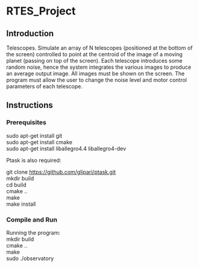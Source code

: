 # RTES_Project

## Introduction

Telescopes. Simulate an array of N telescopes (positioned at the bottom of the screen) controlled to point at the centroid of the image of a moving planet (passing on top of the screen). Each telescope introduces some random noise, hence the system integrates the various images to produce an average output image. All images must be shown on the screen. The program must allow the user to change the noise level and motor control parameters of each telescope.

## Instructions

### Prerequisites

sudo apt-get install git\
sudo apt-get install cmake\
sudo apt-get install liballegro4.4 liballegro4-dev


Ptask is also required:

git clone https://github.com/glipari/ptask.git  \
mkdir build\
cd build\
cmake ..\
make\
make install

### Compile and Run

Running the program:\
mkdir build\
cmake ..\
make\
sudo ./observatory
   

